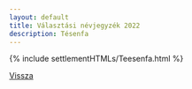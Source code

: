 ```yaml
---
layout: default
title: Választási névjegyzék 2022
description: Tésenfa
---
```


{% include settlementHTMLs/Teesenfa.html %}

[Vissza](../)